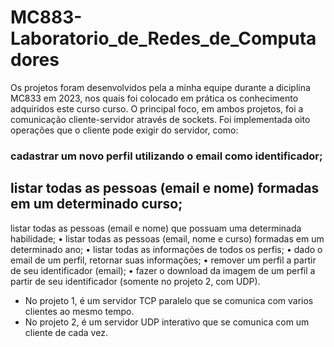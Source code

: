 # MC883-Laboratorio_de_Redes_de_Computadores
Os projetos foram desenvolvidos pela a minha equipe durante a diciplina MC833 em 2023, nos quais foi colocado em prática os conhecimento adquiridos este curso curso.
O principal foco, em ambos projetos, foi a comunicação cliente-servidor através de sockets. Foi implementada oito operações que o cliente pode exigir do servidor, como:

### cadastrar um novo perfil utilizando o email como identificador;
## listar todas as pessoas (email e nome) formadas em um determinado curso;
listar todas as pessoas (email e nome) que possuam uma determinada habilidade;
• listar todas as pessoas (email, nome e curso) formadas em um determinado ano;
• listar todas as informações de todos os perfis;
• dado o email de um perfil, retornar suas informações;
• remover um perfil a partir de seu identificador (email);
• fazer o download da imagem de um perfil a partir de seu identificador (somente no projeto
2, com UDP).

* No projeto 1, é um servidor TCP paralelo que se comunica com varios clientes ao mesmo tempo.
* No projeto 2, é um servidor UDP interativo que se comunica com um cliente de cada vez.
